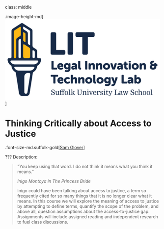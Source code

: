 class: middle

.image-height-md[![LIT Lab logo](assets/litlab-logos/lit-lab-logo-stacked.svg)]
# Thinking Critically about Access to Justice

.font-size-md.suffolk-gold[[Sam Glover](https://samglover.net)]

???
Description:

> “You keep using that word. I do not think it means what you think it means.” 
> 
> <cite>Inigo Montoya in *The Princess Bride*</cite>
>
> Inigo could have been talking about access to justice, a term so frequently cited for so many things that it is no longer clear what it means. In this course we will explore the meaning of access to justice by attempting to define terms, quantify the scope of the problem, and above all, question assumptions about the access-to-justice gap. Assignments will include assigned reading and independent research to fuel class discussions.
